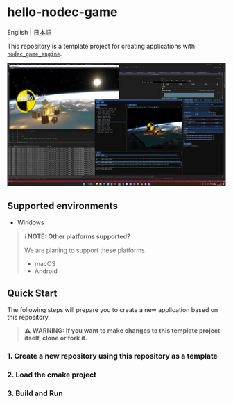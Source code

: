 # hello-nodec-game

English | [日本語](./README_jp.md)

This repository is a template project for creating applications with [`nodec_game_engine`](https://github.com/nodec-project/nodec_game_engine).

![](./gallery/screenshot.png)

## Supported environments

* Windows

> ℹ️ **NOTE: Other platforms supported?**
>
> We are planing to support these platforms.
>
> * macOS
> * Android

## Quick Start

The following steps will prepare you to create a new application based on this repository.

> ⚠️ **WARNING: If you want to make changes to this template project itself, clone or fork it.**

### 1. Create a new repository using this repository as a template

### 2. Load the cmake project

### 3. Build and Run
